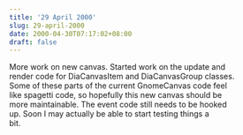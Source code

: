 ```yaml
---
title: '29 April 2000'
slug: 29-april-2000
date: 2000-04-30T07:17:02+08:00
draft: false
---
```


More work on new canvas. Started work on the update and\
render code for DiaCanvasItem and DiaCanvasGroup classes.\
Some of these parts of the current GnomeCanvas code feel\
like spagetti code, so hopefully this new canvas should be\
more maintainable. The event code still needs to be hooked\
up. Soon I may actually be able to start testing things a\
bit.
